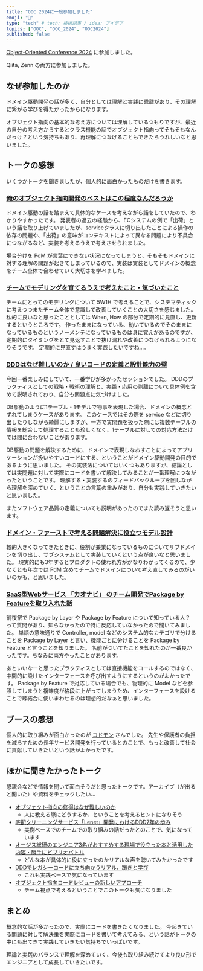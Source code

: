 ```yaml
---
title: "OOC 2024に一般参加しました"
emoji: "👥"
type: "tech" # tech: 技術記事 / idea: アイデア
topics: ["OOC", "OOC_2024", "OOC2024"]
published: false
---
```


[Object-Oriented Conference 2024](https://ooc.connpass.com/event/305241/) に参加しました。

Qiita, Zenn の両方に参加しました。

## なぜ参加したのか

ドメイン駆動開発の話が多く、自分としては理解と実践に乖離があり、その理解に繋がる学びを得たかったからになります。

オブジェクト指向の基本的な考え方については理解しているつもりですが、最近の自分の考え方からするとクラス機能の話でオブジェクト指向ってそもそもなんだっけ？という気持ちもあり、再理解につなげることもできたらうれしいなと思いました。

## トークの感想

いくつかトークを聞きましたが、個人的に面白かったものだけを書きます。

### [俺のオブジェクト指向開発のベストはこの程度なんだろうか](https://fortee.jp/oocon-2024/proposal/1871246e-82a6-44f5-b34a-6035c4839651)

ドメイン駆動の話を踏まえて具体的なケースを考えながら話をしていたので、わかりやすかったです。
発表者の過去の経験から、ECシステムの例で「出荷」という話を取り上げていましたが、serviceクラスに切り出したことによる操作の依存の問題や、「出荷」の意味がコンテキストによって異なる問題により不具合につながるなど、実装を考えるうえで考えさせられました。

場合分けを PdM が言葉にできない状況になってしまうと、そもそもドメインに対する理解の問題が起きてしまっているので、実装は実装としてドメインの概念をチーム全体で合わせていく大切さを学べました。

### [チームでモデリングを育てるうえで考えたこと・気づいたこと](https://fortee.jp/oocon-2024/proposal/9d03d0b4-62af-497f-b02e-ad0e09e616c9)

チームにとってのモデリングについて 5W1H で考えることで、システマティックに考えつつまたチーム全体で意識して改善していくことの大切さを感じました。
私的に良いなと思ったこととしては When, How の部分で定期的に見直し、更新するというところです。
作ったままになっている、動いているのでそのままになっているものというノーメンテになっているものは身に覚えがあるのですが、定期的にタイミングをとて見返すことで抜け漏れや改善につなげられるようになりそうです。
定期的に見直すはうまく実践したいですね…。

### [DDDはなぜ難しいのか / 良いコードの定義と設計能力の壁](https://fortee.jp/oocon-2024/proposal/7a7b1006-f6a3-44fd-826e-e34f67733c19)

今回一番楽しみにしていて、一番学びが多かったセッションでした。
DDDのプラクティスとしての戦略・戦術の理解と、実践・応用の剥離について具体例を含めて説明されており、自分も問題点に気づけました。

DB駆動のように1テーブル・1モデルで物事を表現した場合、ドメインの概念とずれてしまうケースがあります。
このケースではその際を service などに切り出したりしながら綺麗にしますが、一方で実問題を扱った際には複数テーブルの情報を総合して処理することも珍しくなく、1テーブルに対しての対応方法だけでは間に合わないことがあります。

DB駆動の問題を解決するために、ドメインで表現しなおすことによってアプリケーションが扱いやすいコードにする、ということがドメイン駆動開発の目的であるように思いました。
その実装法についてはいくつもありますが、結論としては実問題に対して実際にコードを書いて解決してみることが一番理解につながったということです。
理解する・実装するのフィードバックループを回しながら理解を深めていく、ということの言葉の重みがあり、自分も実践していきたいと思いました。

またソフトウェア品質の定義についても説明があったのでまた読み返そうと思います。

### [ドメイン・ファーストで考える問題解決に役立つモデル設計](https://fortee.jp/oocon-2024/proposal/63acd4ea-4979-49cf-9f91-0e255821638c)

較的大きくなってきたときに、役割が兼業になっているものについてサブドメインを切り出し、サブシステムとして実装していくという点が良いなと思いました。
現実的にも3年するとプロダクトの使われ方がかなりわかってくるので、少なくとも年次では PdM 含めてチームでドメインについて考え直してみるのがいいのかも、と思いました。

### [SaaS型Webサービス 「カオナビ」 のチーム開発でPackage by Featureを取り入れた話](https://fortee.jp/oocon-2024/proposal/268742e3-2ba7-48e7-876d-15c8ccf3b0f1)

前夜祭で Package by Layer や Package by Feature について知っている人？ って質問があり、知らなかったので特に反応していなかったので聞いてみました。
単語の意味通りで Controller, model などのシステム的なカテゴリで分けることを Package by Layer と言い、機能ごとに分けることを Package by Feature と言うことを知りました。
名前がついてたことを知れたのが一番良かったです。ちなみに両方やったことがあります。

あといいなーと思ったプラクティスとしては直接機能をコールするのではなく、中間的に設けたインターフェースを呼び出すようにするというのがよかったです。
Package by Feature で対応している場合でも、物理的に Model などを参照してしまうと複雑度が格段に上がってしまうため、インターフェースを設けることで疎結合に使いまわせるのは理想的だなぁと思いました。

## ブースの感想

個人的に取り組みが面白かったのが [コドモン](https://www.codmon.co.jp/company/) さんでした。
先生や保護者の負担を減らすための長年サービス開発を行っているとのことで、もっと改善して社会に貢献していきたいという話がよかったです。

## ほかに聞きたかったトーク

懇親会などで情報を聞いて面白そうだと思ったトークです。アーカイブ（が出ると聞いた）や資料をチェックしたい…

- [オブジェクト指向の修得はなぜ難しいのか](https://fortee.jp/oocon-2024/proposal/4038d563-41b4-40fe-b0ea-10e76f32406b)
    - 人に教える際にどうするか、ということを考えるヒントになりそう
- [宅配クリーニングサービス「Lenet」開発におけるDDD7年の歩み](https://fortee.jp/oocon-2024/proposal/ace1a048-6736-458c-ae42-dbfa2cb899d4)
    - 実例ベースでのチームでの取り組みの話だったとのことで、気になっています
- [オージス総研のエンジニア3名がおすすめする現場で役立った本と活用した内容・勝手にビブリオバトル](https://fortee.jp/oocon-2024/proposal/888740d2-5308-471a-b2d0-95f4f1833aed)
    - どんな本が具体的に役に立ったのかリアルな声を聴いてみたかったです
- [DDDでレガシーコードに立ち向かうリアル、躓きと学び](https://fortee.jp/oocon-2024/proposal/9c081bd2-e2e8-4918-b2fa-6f6e861f5907)
    - これも実践ベースで気になっています
- [オブジェクト指向コードレビューの新しいアプローチ](https://fortee.jp/oocon-2024/proposal/cfa1a92c-5659-4941-b9bc-c408bf3bd886)
    - チーム視点で考えるということでこのトークも気になりました

## まとめ

概念的な話が多かったので、実際にコードを書きたくなりました。
今起きている問題に対して解決策を実際にコードを書いて考えてみる、という話がトークの中にも出てきて実践していきたい気持ちでいっぱいです。

理論と実践のバランスで理解を深めていく、今後も取り組み続けてより良い形でエンジニアとして成長していきたいです。
